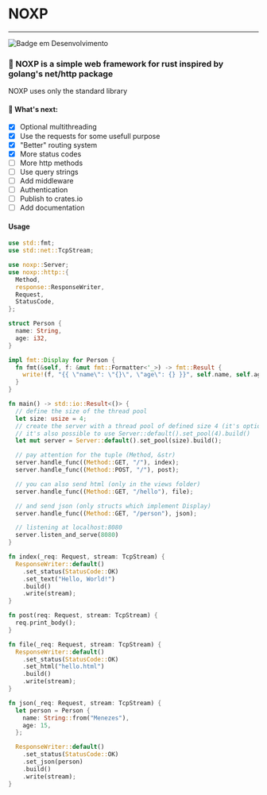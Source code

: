 # NOXP
***
![Badge em Desenvolvimento](http://img.shields.io/static/v1?label=STATUS&message=EM%20DESENVOLVIMENTO&color=GREEN&style=for-the-badge)
### 🦀 NOXP is a simple web framework for rust inspired by golang's net/http package
NOXP uses only the standard library

#### 🚧 What's next:
- [x] Optional multithreading
- [x] Use the requests for some usefull purpose
- [x] "Better" routing system
- [x] More status codes
- [ ] More http methods
- [ ] Use query strings
- [ ] Add middleware
- [ ] Authentication
- [ ] Publish to crates.io
- [ ] Add documentation

#### Usage
```rust
use std::fmt;
use std::net::TcpStream;

use noxp::Server;
use noxp::http::{
  Method,
  response::ResponseWriter,
  Request,
  StatusCode,
};

struct Person {
  name: String,
  age: i32,
}

impl fmt::Display for Person {
  fn fmt(&self, f: &mut fmt::Formatter<'_>) -> fmt::Result {
    write!(f, "{{ \"name\": \"{}\", \"age\": {} }}", self.name, self.age)
  }
}

fn main() -> std::io::Result<()> {
  // define the size of the thread pool
  let size: usize = 4;
  // create the server with a thread pool of defined size 4 (it's optional)
  // it's also possible to use Server::default().set_pool(4).build()
  let mut server = Server::default().set_pool(size).build();

  // pay attention for the tuple (Method, &str)
  server.handle_func((Method::GET, "/"), index);
  server.handle_func((Method::POST, "/"), post);

  // you can also send html (only in the views folder)
  server.handle_func((Method::GET, "/hello"), file);

  // and send json (only structs which implement Display)
  server.handle_func((Method::GET, "/person"), json);

  // listening at localhost:8080
  server.listen_and_serve(8080)
}

fn index(_req: Request, stream: TcpStream) {
  ResponseWriter::default()
    .set_status(StatusCode::OK)
    .set_text("Hello, World!")
    .build()
    .write(stream);
}

fn post(req: Request, stream: TcpStream) {
  req.print_body();
}

fn file(_req: Request, stream: TcpStream) {
  ResponseWriter::default()
    .set_status(StatusCode::OK)
    .set_html("hello.html")
    .build()
    .write(stream);
}

fn json(_req: Request, stream: TcpStream) {
  let person = Person {
    name: String::from("Menezes"),
    age: 15,
  };

  ResponseWriter::default()
    .set_status(StatusCode::OK)
    .set_json(person)
    .build()
    .write(stream);
}
```
